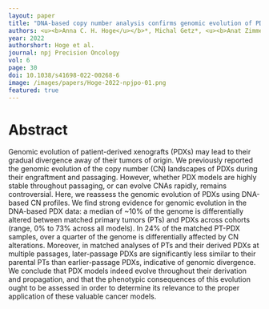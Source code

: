 ```yaml
---
layout: paper
title: "DNA-based copy number analysis confirms genomic evolution of PDX models"
authors: <u><b>Anna C. H. Hoge</u></b>*, Michal Getz*, <u><b>Anat Zimmer</u></b>, <u><b>Minjeong Ko</u></b>, Linoy Raz, Rameen Beroukhim, Todd R. Golub, <u><b>Gavin Ha</u></b><sup>+</sup> & Uri Ben David<sup>+</sup>
year: 2022
authorshort: Hoge et al.
journal: npj Precision Oncology
vol: 6
page: 30
doi: 10.1038/s41698-022-00268-6
image: /images/papers/Hoge-2022-npjpo-01.png
featured: true
---
```


# Abstract

Genomic evolution of patient-derived xenografts (PDXs) may lead to their gradual divergence away of their tumors of origin. We previously reported the genomic evolution of the copy number (CN) landscapes of PDXs during their engraftment and passaging. However, whether PDX models are highly stable throughout passaging, or can evolve CNAs rapidly, remains controversial. Here, we reassess the genomic evolution of PDXs using DNA-based CN profiles. We find strong evidence for genomic evolution in the DNA-based PDX data: a median of ~10% of the genome is differentially altered between matched primary tumors (PTs) and PDXs across cohorts (range, 0% to 73% across all models). In 24% of the matched PT-PDX samples, over a quarter of the genome is differentially affected by CN alterations. Moreover, in matched analyses of PTs and their derived PDXs at multiple passages, later-passage PDXs are significantly less similar to their parental PTs than earlier-passage PDXs, indicative of genomic divergence. We conclude that PDX models indeed evolve throughout their derivation and propagation, and that the phenotypic consequences of this evolution ought to be assessed in order to determine its relevance to the proper application of these valuable cancer models.